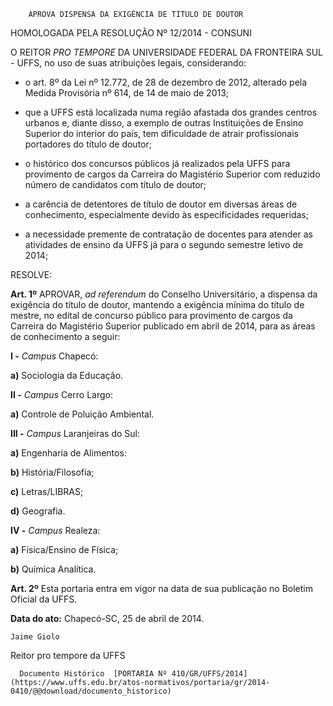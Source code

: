         APROVA DISPENSA DA EXIGÊNCIA DE TÍTULO DE DOUTOR  

HOMOLOGADA PELA RESOLUÇÃO Nº 12/2014 - CONSUNI

 O REITOR *PRO TEMPORE* DA UNIVERSIDADE FEDERAL DA FRONTEIRA SUL - UFFS, no uso de suas atribuições legais, considerando:

 - o art. 8º da Lei nº 12.772, de 28 de dezembro de 2012, alterado pela Medida Provisória nº 614, de 14 de maio de 2013;

 - que a UFFS está localizada numa região afastada dos grandes centros urbanos e, diante disso, a exemplo de outras Instituições de Ensino Superior do interior do país, tem dificuldade de atrair profissionais portadores do título de doutor;

 - o histórico dos concursos públicos já realizados pela UFFS para provimento de cargos da Carreira do Magistério Superior com reduzido número de candidatos com título de doutor;

 - a carência de detentores de título de doutor em diversas áreas de conhecimento, especialmente devido às especificidades requeridas;

 - a necessidade premente de contratação de docentes para atender as atividades de ensino da UFFS já para o segundo semestre letivo de 2014;

 RESOLVE:

 **Art. 1º** APROVAR, *ad referendum* do Conselho Universitário, a dispensa da exigência do título de doutor, mantendo a exigência mínima do título de mestre, no edital de concurso público para provimento de cargos da Carreira do Magistério Superior publicado em abril de 2014, para as áreas de conhecimento a seguir:

 **I -** *Campus* Chapecó:

 **a)** Sociologia da Educação.

 **II -** *Campus* Cerro Largo:

 **a)** Controle de Poluição Ambiental.

 **III -** *Campus* Laranjeiras do Sul:

 **a)** Engenharia de Alimentos:

 **b)** História/Filosofia;

 **c)** Letras/LIBRAS;

 **d)** Geografia.

 **IV -** *Campus* Realeza:

 **a)** Física/Ensino de Física;

 **b)** Química Analítica.

 **Art. 2º** Esta portaria entra em vigor na data de sua publicação no Boletim Oficial da UFFS.

  

   **Data do ato:** Chapecó-SC, 25 de abril de 2014.   
 

    Jaime Giolo   
 Reitor pro tempore da UFFS 

      Documento Histórico  [PORTARIA Nº 410/GR/UFFS/2014](https://www.uffs.edu.br/atos-normativos/portaria/gr/2014-0410/@@download/documento_historico)     
      